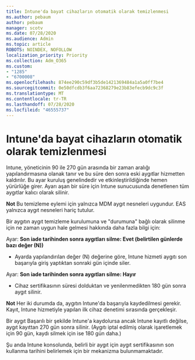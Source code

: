 ```yaml
---
title: Intune'da bayat cihazların otomatik olarak temizlenmesi
ms.author: pebaum
author: pebaum
manager: scotv
ms.date: 07/28/2020
ms.audience: Admin
ms.topic: article
ROBOTS: NOINDEX, NOFOLLOW
localization_priority: Priority
ms.collection: Adm_O365
ms.custom:
- "1285"
- "6700008"
ms.openlocfilehash: 874ee290c59df3b5de1421369484a1a5a0ff7be4
ms.sourcegitcommit: 0e50dfcdb3f6aa72368279e23b83efecb9dc9c3f
ms.translationtype: MT
ms.contentlocale: tr-TR
ms.lasthandoff: 07/28/2020
ms.locfileid: "46555737"
---
```

# <a name="automatic-cleanup-of-stale-devices-in-intune"></a>Intune'da bayat cihazların otomatik olarak temizlenmesi

Intune, yöneticinin 90 ile 270 gün arasında bir zaman aralığı yapılandırmasına olanak tanır ve bu süre den sonra eski aygıtlar hizmetten kaldırılır. Bu ayar kuruluş genelindedir ve etkinleştirildiğinde hemen yürürlüğe girer. Ayarı aşan bir süre için Intune sunucusunda denetlenen tüm aygıtlar kalıcı olarak silinir.

**Not** Bu temizleme eylemi için yalnızca MDM aygıt nesneleri uygundur. EAS yalnızca aygıt nesneleri hariç tutulur.

Bir aygıtın aygıt temizleme kurulumuna ve "durumuna" bağlı olarak silinme için ne zaman uygun hale gelmesi hakkında daha fazla bilgi için:

Ayar: **Son iade tarihinden sonra aygıtları silme: Evet (belirtilen günlerde bazı değer (N))**

- Ayarda yapılandırılan değer (N) değerine göre, Intune hizmeti aygıtı son başarıyla giriş yaptıktan sonraki gün içinde siler.

Ayar: **Son iade tarihinden sonra aygıtları silme: Hayır**

- Cihaz sertifikasının süresi dolduktan ve yenilenmedikten 180 gün sonra aygıt silinir.

**Not** Her iki durumda da, aygıtın Intune'da başarıyla kaydedilmesi gerekir. Kayıt, Intune hizmetiyle yapılan ilk cihaz denetimi sırasında gerçekleşir.

Bir aygıt Başarılı bir şekilde Intune'a kaydolursa ancak Intune kayıtlı değilse, aygıt kayıttan 270 gün sonra silinir. (Aygıtı iptal edilmiş olarak işaretlemek için 90 gün, kaydı silmek için ise 180 gün daha.)

Şu anda Intune konsolunda, belirli bir aygıt için aygıt sertifikasının son kullanma tarihini belirlemek için bir mekanizma bulunmamaktadır.